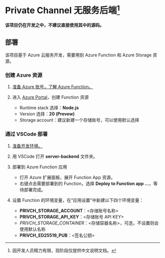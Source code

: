 # Private Channel 无服务后端[^1]
**该项目仍在开发之中，不建议直接使用其中的源码。**

## 部署
该项目基于 Azure 云服务开发，需要用到 Azure Function 和 Azure Storage 资源。

### 创建 Azure 资源
1. [准备 Azure 账号，了解 Azure Function。](https://learn.microsoft.com/en-us/azure/azure-functions/functions-create-function-app-portal)

2. 进入 [Azure Portal](portal.azure.com)，创建 Function 资源
    - Runtime stack 选择：**Node.js**
    - Version 选择：**20 (Prevew)**
    - Storage account：建议新建一个存储账号，可以使用默认选择

### 通过 VSCode 部署
1. [准备开发环境。](https://learn.microsoft.com/en-us/azure/azure-functions/functions-develop-vs-code?tabs=node-v3%2Cpython-v2%2Cisolated-process&pivots=programming-language-javascript)

2. 用 VSCode 打开 **server-backend** 文件夹。

3. 部署到 Azure Function 应用
    - 打开 Azure 扩展面板，展开 Function App 资源。
    - 右键点击需要部署到的 Function，选择 **Deploy to Function app ...**，等待部署完成。

4. 设置 Function 的环境变量，在“应用设置”中新建以下四个环境变量：
    - **PRIVCH_STORAGE_ACCOUNT**：<存储账号名称>
    - **PRIVCH_STORAGE_API_KEY**：<存储账号 API KEY>
    - *PRIVCH_STORAGE_CONTAINER*：<存储容器名称>，可选，不设置则会使用默认名称
    - **PRIVCH_ED25519_PUB**：<签名公钥>

[^1]: 因开发人员精力有限，现阶段仅提供中文说明文档。
